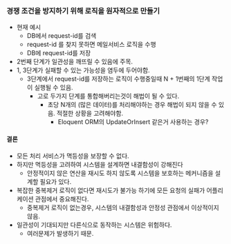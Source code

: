 ### 경쟁 조건을 방지하기 위해 로직을 원자적으로 만들기
* 현재 예시
  * DB에서 request-id를 검색
  * request-id 를 찾지 못하면 메일서비스 로직을 수행
  * DB에 request-id를 저장
* 2번째 단계가 일관성을 깨뜨릴 수 있음에 주목.
* 1, 3단계가 실패할 수 있는 가능성을 염두에 두어야함.
  * 3단계에서 request-id를 저장하는 로직이 수행중일때 N + 1번째의 1단계 작업이 실행될 수 있음.
    * 고로 두가지 단계를 통합해버리는것이 해법이 될 수 있다.
      * 초당 N개의 (많은 데이터)를 처리해야하는 경우 해법이 되지 않을 수 있음. 적절한 상황을 고려해야함.
        * Eloquent ORM의 UpdateOrInsert 같은거 사용하는 경우?



#### 결론 
* 모든 처리 서비스가 멱등성을 보장할 수 없다.
* 하지만 멱등성을 고려하여 시스템을 설계하면 내결함성이 강해진다
  * 안정적이지 않은 연산을 재시도 하지 않도록 시스템을 보호하는 메커니즘을 설계할 필요가 있다.
* 복잡한 중복제거 로직이 없다면 재시도가 불가능 하기에 모든 요청의 실패가 어플리케이션 관점에서 중요해진다.
  * 중복제거 로직이 없는경우, 시스템의 내결함성과 안정성 관점에서 이상적이지 않음.
* 일관성이 기대되지만 다른식으로 동작하는 시스템은 위험하다.
  * 여러문제가 발생하기 때문.
